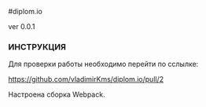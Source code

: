 ﻿#diplom.io
</h2>ver 0.0.1</h2>

<h3>ИНСТРУКЦИЯ</h3>
Для проверки работы необходимо перейти по сслылке: 

https://github.com/vladimirKms/diplom.io/pull/2

Настроена сборка Webpack.

